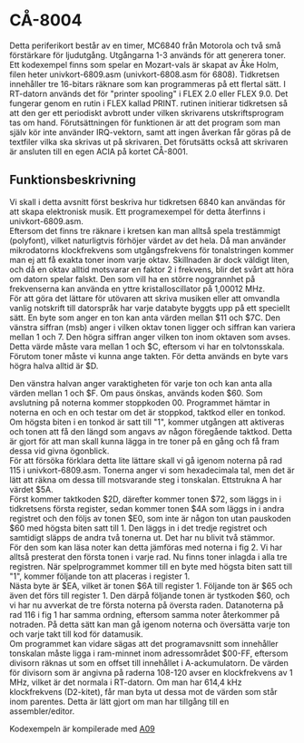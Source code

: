 # CÅ-8004
Detta periferikort består av en timer, MC6840 från Motorola och två små förstärkare för ljudutgång.
Utgångarna 1-3 används för att generera toner.
Ett kodexempel finns som spelar en Mozart-vals är skapat av Åke Holm, filen heter univkort-6809.asm (univkort-6808.asm för 6808). 
Tidkretsen innehåller tre 16-bitars räknare som kan programmeras på ett flertal sätt.
I RT-datorn används det för "printer spooling" i FLEX 2.0 eller FLEX 9.0.
Det fungerar genom en rutin i FLEX kallad PRINT. rutinen initierar tidkretsen så att den ger ett periodiskt avbrott under vilken skrivarens utskriftsprogram tas om hand.
Förutsättningen för funktionen är att det program som man själv kör inte använder IRQ-vektorn, samt att ingen åverkan får göras på de textfiler vilka ska skrivas ut på skrivaren. Det förutsätts också att skrivaren är ansluten till en egen ACIA på kortet CÅ-8001.

## Funktionsbeskrivning
Vi skall i detta avsnitt först beskriva hur tidkretsen 6840 kan användas för att skapa elektronisk musik. Ett programexempel för detta återfinns i univkort-6809.asm.  
Eftersom det finns tre räknare i kretsen kan man alltså spela trestämmigt (polyfont), vilket naturligtvis förhöjer värdet av det hela. Då man använder mikrodatorns klockfrekvens som utgångsfrekvens för tonalstringen kommer man ej att få exakta toner inom varje oktav. Skillnaden är dock väldigt liten, och då en oktav alltid motsvarar en faktor 2 i frekvens, blir det svårt att höra om datorn spelar falskt. Den som vill ha en större noggrannhet på frekvenserna kan använda en yttre kristalloscillator på 1,00012 MHz.  
För att göra det lättare för utövaren att skriva musiken eller att omvandla vanlig notskrift till datorspråk har varje databyte byggts upp på ett speciellt sätt. En byte som anger en ton kan anta värden mellan $11 och $7C. Den vänstra siffran (msb) anger i vilken oktav tonen ligger och siffran kan variera mellan 1 och 7. Den högra siffran anger vilken ton inom oktaven som avses. Detta värde måste vara mellan 1 och $C, eftersom vi har en tolvtonsskala.  
Förutom toner måste vi kunna ange takten. För detta används en byte vars högra halva alltid är $D. 

Den vänstra halvan anger varaktigheten för varje ton och kan anta alla värden mellan 1 och $F. Om paus önskas, används koden $60. Som avslutning på noterna kommer stoppkoden 00. Programmet hämtar in noterna en och en och testar om det är stoppkod, taktkod eller en tonkod. Om högsta biten i en tonkod är satt till "1", kommer utgången att aktiveras och tonen att få den längd som angavs av någon föregående taktkod. Detta är gjort för att man skall kunna lägga in tre toner på en gång och få fram dessa vid givna ögonblick.  
För att försöka förklara detta lite lättare skall vi gå igenom noterna på rad 115 i univkort-6809.asm. Tonerna anger vi som hexadecimala tal, men det är lätt att räkna om dessa till motsvarande steg i tonskalan. Ettstrukna A har värdet $5A.  
Först kommer taktkoden $2D, därefter kommer tonen $72, som läggs in i tidkretsens första register, sedan kommer tonen $4A som läggs in i andra registret och den följs av tonen $E0, som inte är någon ton utan pauskoden $60 med högsta biten satt till 1. Den läggs in i det tredje registret och samtidigt släpps de andra två tonerna ut. Det har nu blivit två stämmor.  
För den som kan läsa noter kan detta jämföras med noterna i fig 2. Vi har alltså presterat den första tonen i varje rad. Nu finns toner inlagda i alla tre registren. När spelprogrammet kommer till en byte med högsta biten satt till "1", kommer följande ton att placeras i register 1.  
Nästa byte är $EA, vilket är tonen $6A till register 1. Följande ton är $65 och även det förs till register 1. Den därpå följande tonen är tystkoden $60, och vi har nu avverkat de tre första noterna på översta raden. Datanoterna på rad 116 i fig 1 har samma ordning, eftersom samma noter återkommer på notraden. På detta sätt kan man gå igenom noterna och översätta varje ton och varje takt till kod för datamusik.  
Om programmet kan vidare sägas att det programavsnitt som innehåller tonskalan måste ligga i ram-minnet inom adressområdet $00-FF, eftersom divisorn räknas ut som en offset till innehållet i A-ackumulatorn. De värden för divisorn som är angivna på raderna 108-120 avser en klockfrekvens av 1 MHz, vilket är det normala i RT-datorn. Om man har 614,4 kHz klockfrekvens (D2-kitet), får man byta ut dessa mot de värden som står inom parentes. Detta är lätt gjort om man har tillgång till en assembler/editor. 


Kodexempeln är kompilerade med [A09](https://github.com/Arakula/A09) 